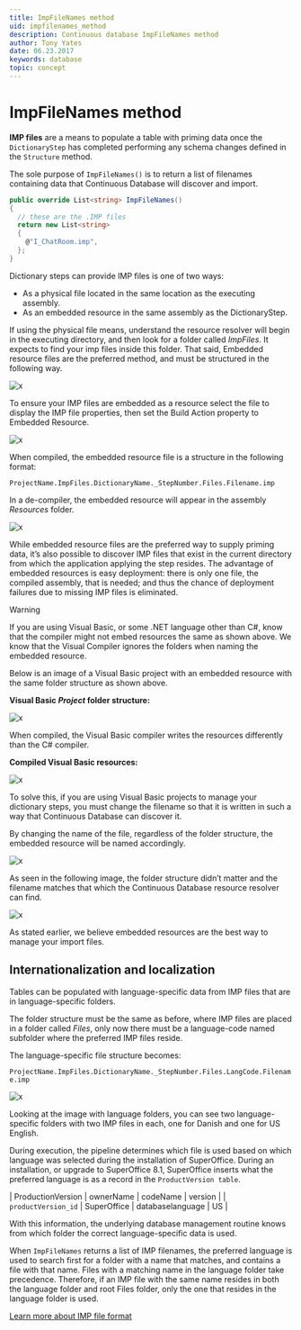 ```yaml
---
title: ImpFileNames method
uid: impfilenames_method
description: Continuous database ImpFileNames method
author: Tony Yates
date: 06.23.2017
keywords: database
topic: concept
---
```


# ImpFileNames method

**IMP files** are a means to populate a table with priming data once the `DictionaryStep` has completed performing any schema changes defined in the `Structure` method.

The sole purpose of `ImpFileNames()` is to return a list of filenames containing data that Continuous Database will discover and import.

```csharp
public override List<string> ImpFileNames()
{
  // these are the .IMP files
  return new List<string>
  {
    @"I_ChatRoom.imp",
  };
}
```

Dictionary steps can provide IMP files is one of two ways:

* As a physical file located in the same location as the executing assembly.
* As an embedded resource in the same assembly as the DictionaryStep.

If using the physical file means, understand the resource resolver will begin in the executing directory, and then look for a folder called *ImpFiles*. It expects to find your imp files inside this folder. That said, Embedded resource files are the preferred method, and must be structured in the following way.

![x][img1]

To ensure your IMP files are embedded as a resource select the file to display the IMP file properties, then set the Build Action property to Embedded Resource.

![x][img2]

When compiled, the embedded resource file is a structure in the following format:

`ProjectName.ImpFiles.DictionaryName._StepNumber.Files.Filename.imp`

In a de-compiler, the embedded resource will appear in the assembly *Resources* folder.

![x][img3]

While embedded resource files are the preferred way to supply priming data, it’s also possible to discover IMP files that exist in the current directory from which the application applying the step resides. The advantage of embedded resources is easy deployment: there is only one file, the compiled assembly, that is needed; and thus the chance of deployment failures due to missing IMP files is eliminated.

> [!WARNING]
> If you are using Visual Basic, or some .NET language other than C#, know that the compiler might not embed resources the same as shown above. We know that the Visual Compiler ignores the folders when naming the embedded resource.

Below is an image of a Visual Basic project with an embedded resource with the same folder structure as shown above.

**Visual Basic *Project* folder structure:**

![x][img4]

When compiled, the Visual Basic compiler writes the resources differently than the C# compiler.

**Compiled Visual Basic resources:**

![x][img5]

To solve this, if you are using Visual Basic projects to manage your dictionary steps, you must change the filename so that it is written in such a way that Continuous Database can discover it.

By changing the name of the file, regardless of the folder structure, the embedded resource will be named accordingly.

![x][img6]

As seen in the following image, the folder structure didn’t matter and the filename matches that which the Continuous Database resource resolver can find.

![x][img7]

As stated earlier, we believe embedded resources are the best way to manage your import files.

## Internationalization and localization

Tables can be populated with language-specific data from IMP files that are in language-specific folders.

The folder structure must be the same as before, where IMP files are placed in a folder called *Files*, only now there must be a language-code named subfolder where the preferred IMP files reside.

The language-specific file structure becomes:

`ProjectName.ImpFiles.DictionaryName._StepNumber.Files.LangCode.Filename.imp`

![x][img8]

Looking at the image with language folders, you can see two language-specific folders with two IMP files in each, one for Danish and one for US English.

During execution, the pipeline determines which file is used based on which language was selected during the installation of SuperOffice. During an installation, or upgrade to SuperOffice 8.1, SuperOffice inserts what the preferred language is as a record in the `ProductVersion table`.

| ProductionVersion | ownerName | codeName | version |
| `productVersion_id` | SuperOffice | databaselanguage | US |

With this information, the underlying database management routine knows from which folder the correct language-specific data is used.

When `ImpFileNames` returns a list of IMP filenames, the preferred language is used to search first for a folder with a name that matches, and contains a file with that name. Files with a matching name in the language folder take precedence. Therefore, if an IMP file with the same name resides in both the language folder and root Files folder, only the one that resides in the language folder is used.

[Learn more about IMP file format][1]

<!-- Referenced links -->
[1]: imp-file-format.md

<!-- Referenced images -->
[img1]: media/image008.png
[img2]: media/image009.png
[img3]: media/image010.png
[img4]: media/image011.png
[img5]: media/image012.png
[img6]: media/image013.png
[img7]: media/image014.png
[img8]: media/image015.png
